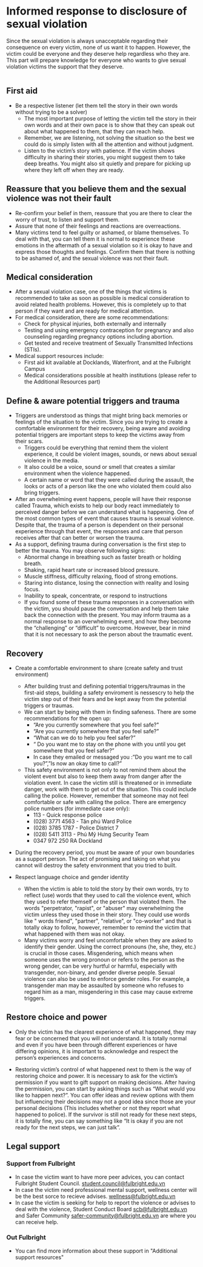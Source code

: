 # Informed response to disclosure of sexual violation

Since the sexual violation is always unacceptable regarding their consequence on every victim, none of us want it to happen. However, the victim could be everyone and they deserve help regardless who they are. This part will prepare knowledge for everyone who wants to give sexual violation victims the support that they deserve. 

```{contents}
```

## First aid
- Be a respective listener (let them tell the story in their own words without trying to be a solver)  
  - The most important purpose of letting the victim tell the story in their own words and at their own pace is to show that they can speak out about what happened to them, that they can reach help.
  - Remember, we are listening, not solving the situation so the best we could do is simply listen with all the attention and without judgment.
  - Listen to the victim’s story with patience. If the victim shows difficulty in sharing their stories, you might suggest them to take deep breaths. You might also sit quietly and prepare for picking up where they left off when they are ready.

## Reassure that you believe them and the sexual violence was not their fault  
- Re-confirm your belief in them, reassure that you are there to clear the worry of trust, to listen and support them. 
- Assure that none of their feelings and reactions are overreactions.   
- Many victims tend to feel guilty or ashamed, or blame themselves. To deal with that, you can tell them it is normal to experience these emotions in the aftermath of a sexual violation so it is okay to have and express those thoughts and feelings. Confirm them that there is nothing to be ashamed of, and the sexual violence was not their fault. 

## Medical consideration  
- After a sexual violation case, one of the things that victims is recommended to take as soon as possible is medical consideration to avoid related health problems. However, this is completely up to that person if they want and are ready for medical attention. 
- For medical consideration, there are some recommendations:
  - Check for physical injuries, both externally and internally
  - Testing and using emergency contraception for pregnancy and also counseling regarding pregnancy options including abortion.
  - Get tested and receive treatment of Sexually Transmitted Infections (STIs).
- Medical support resources include:
  - First aid kit available at Docklands, Waterfront, and at the Fulbright Campus 
  - Medical considerations possible at health institutions (please refer to the Additional Resources part) 

## Define & aware potential triggers and trauma  
- Triggers are understood as things that might bring back memories or feelings of the situation to the victim. Since you are trying to create a comfortable environment for their recovery, being aware and avoiding potential triggers are important steps to keep the victims away from their scars. 
  - Triggers could be everything that remind them the violent experience, it could be violent images, sounds, or news about sexual violence in the media. 
  - It also could be a voice, sound or smell that creates a similar environment when the violence happened. 
  - A certain name or word that they were called during the assault, the looks or acts of a person like the one who violated them could also bring triggers.
- After an overwhelming event happens, people will have their response called Trauma, which exists to help our body react immediately to perceived danger before we can understand what is happening. One of the most common types of event that causes trauma is sexual violence. Despite that, the trauma of a person is dependent on their personal experience through that event, the responses and care that person receives after that can better or worsen the trauma. 
- As a support, defining trauma during conversation is the first step to better the trauma. You may observe following signs:
  - Abnormal change in breathing such as faster breath or holding breath. 
  - Shaking, rapid heart rate or increased blood pressure.
  - Muscle stiffness, difficulty relaxing, flood of strong emotions.
  - Staring into distance, losing the connection with reality and losing focus.
  - Inability to speak, concentrate, or respond to instructions
  - If you found some of these trauma responses in a conversation with the victim, you should pause the conversation and help them take back the connection with the present. You may inform trauma as a normal response to an overwhelming event, and how they become the “challenging” or “difficult” to overcome. However, bear in mind that it is not necessary to ask the person about the traumatic event. 

## Recovery
- Create a comfortable environment to share (create safety and trust environment) 
  - After building trust and defining potential triggers/traumas in the first-aid steps, building a safety enviroment is nessescry to help the victim step out of their fears and be kept away from the potential triggers or traumas.
  - We can start by being with them in finding safeness. There are some recommendations for the open up:
    - “Are you currently somewhere that you feel safe?"
    - “Are you currently somewhere that you feel safe?”
    - “What can we do to help you feel safer?”
    - “ Do you want me to stay on the phone with you until you get somewhere that you feel safer?”
    - In case they emailed or messaged you :”Do you want me to call you?”,”Is now an okay time to call?”
  - This safety environment is not only to not remind them about the violent event but also to keep them away from danger after the violation event. In case the victim still is threatened or in immediate danger, work with them to get out of the situation. This could include calling the police. However, remember that someone may not feel comfortable or safe with calling the police. There are emergency police numbers (for immediate case only):
    - 113 -  Quick response police
    - (028) 3771 4563 - Tân phú Ward Police
    - (028) 3785 1787 - Police District 7
    - (028) 5411 3113 - Phú Mỹ Hưng Security Team
    - 0347 972 250 RA Dockland 


- During the recovery period, you must be aware of your own boundaries as a support person. The act of promising and taking on what you cannot will destroy the safety environment that you tried to built.

- Respect language choice and gender identity 
  - When the victim is able to told the story by their own words, try to reflect (use) words that they used to call the violence event, which they used to refer themself or the person that violated them. The words "perpetrator, "rapist", or "abuser" may overwhelming the victim unless they used those in their story. They could use words like " words friend", "partner", "relative", or "co-worker" and that is totally okay to follow, however, remember to remind the victim that what happened with them was not okay. 
  - Many victims worry and feel uncomfortable when they are asked to identify their gender. Using the correct pronouns (he, she, they, etc.) is crucial in those cases. Misgendering, which means when someone uses the wrong pronoun or refers to the person as the wrong gender, can be very hurtful or harmful, especially with transgender, non-binary, and gender diverse people. Sexual violence can also be used to enforce gender roles. For example, a transgender man may be assaulted by someone who refuses to regard him as a man, misgendering in this case may cause extreme triggers.


## Restore choice and power 
- Only the victim has the clearest experience of what happened, they may fear or be concerned that you will not understand. It is totally normal and even if you have been through different experiences or have differing opinions, it is important to acknowledge and respect the person’s experiences and concerns.

- Restoring victim’s control of what happened next to them is the way of restoring choice and power. It is necessary to ask for the victim’s permission if you want to gift support on making decisions. After having the permission, you can start by asking things such as “What would you like to happen next?”. You can offer ideas and review options with them but influencing their decisions may not a good idea since those are your personal decisions (This includes whether or not they report what happened to police). If the survivor is still not ready for these next steps, it is totally fine, you can say something like “It is okay if you are not ready for the next steps, we can just talk”.

## Legal support
### Support from Fulbright
- In case the victim want to have more peer advices, you can contact Fulbright Student Council. student.council@fulbright.edu.vn
- In case the victim need professional mental support, wellness center will be the best sorce to recieve advises. wellness@fulbright.edu.vn
- In case the victim is seeking for help to report the violence or advises to deal with the violence, Student Conduct Board scb@fulbright.edu.vn and Safer Community safer-community@fulbright.edu.vn are where you can receive help.
### Out Fulbright  
- You can find more information about these support in "Additional support resources"
